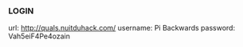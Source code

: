 

### LOGIN

   url: http://quals.nuitduhack.com/
   username: Pi Backwards
   password: Vah5eiF4Pe4ozain
